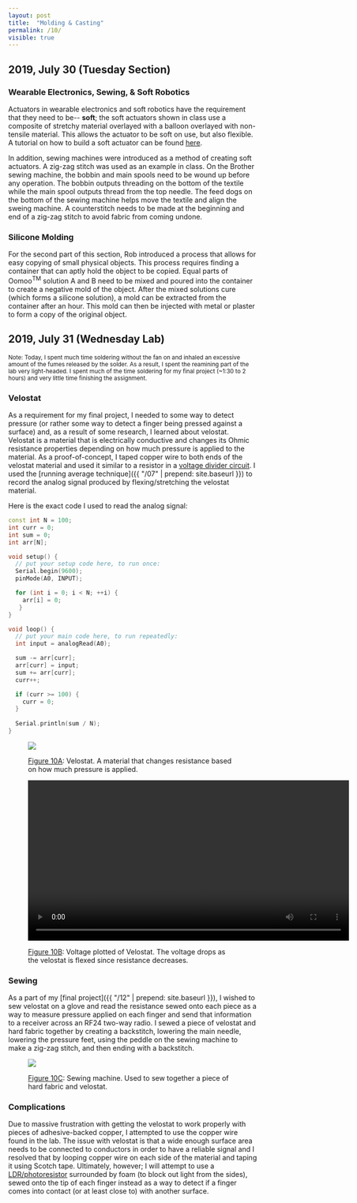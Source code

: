 ```yaml
---
layout: post
title:  "Molding & Casting"
permalink: /10/
visible: true
---
```


## 2019, July 30 (Tuesday Section)

### Wearable Electronics, Sewing, & Soft Robotics
Actuators in wearable electronics and soft robotics have the requirement that they need to be-- **soft**; the soft actuators shown in class use a composite of stretchy material overlayed with a balloon overlayed with non-tensile material. This allows the actuator to be soft on use, but also flexible. A tutorial on how to build a soft actuator can be found [here](https://softroboticstoolkit.com/textile-actuators).

In addition, sewing machines were introduced as a method of creating soft actuators. A zig-zag stitch was used as an example in class. On the Brother sewing machine, the bobbin and main spools need to be wound up before any operation. The bobbin outputs threading on the bottom of the textile while the main spool outputs thread from the top needle. The feed dogs on the bottom of the sewing machine helps move the textile and align the sweing machine. A counterstitch needs to be made at the beginning and end of a zig-zag stitch to avoid fabric from coming undone.

### Silicone Molding
For the second part of this section, Rob introduced a process that allows for easy copying of small physical objects. This process requires finding a container that can aptly hold the object to be copied. Equal parts of Oomoo<sup>TM</sup> solution A and B need to be mixed and poured into the container to create a negative mold of the object. After the mixed solutions cure (which forms a silicone solution), a mold can be extracted from the container after an hour. This mold can then be injected with metal or plaster to form a copy of the original object.

## 2019, July 31 (Wednesday Lab)
<sub>Note: Today, I spent much time soldering without the fan on and inhaled an excessive amount of the fumes released by the solder. As a result, I spent the reamining part of the lab very light-headed. I spent much of the time soldering for my final project (~1:30 to 2 hours) and very little time finishing the assignment.</sub>

### Velostat
As a requirement for my final project, I needed to some way to detect pressure (or rather some way to detect a finger being pressed against a surface) and, as a result of some research, I learned about velostat. Velostat is a material that is electrically conductive and changes its Ohmic resistance properties depending on how much pressure is applied to the material. As a proof-of-concept, I taped copper wire to both ends of the velostat material and used it similar to a resistor in a [voltage divider circuit](https://en.wikipedia.org/wiki/Voltage_divider). I used the [running average technique]({{ "/07" | prepend: site.baseurl }}) to record the analog signal produced by flexing/stretching the velostat material.

Here is the exact code I used to read the analog signal:
```cpp
const int N = 100;
int curr = 0;
int sum = 0;
int arr[N];

void setup() {
  // put your setup code here, to run once:
  Serial.begin(9600);
  pinMode(A0, INPUT);

  for (int i = 0; i < N; ++i) {
    arr[i] = 0;
   }
}

void loop() {
  // put your main code here, to run repeatedly:
  int input = analogRead(A0);

  sum -= arr[curr];
  arr[curr] = input;
  sum += arr[curr];
  curr++;

  if (curr >= 100) {
    curr = 0;
  }
  
  Serial.println(sum / N);
}
```

<figure id="10a">
    <img src="./velostat.jpg">
    <p>
        <a href="#10a">Figure 10A</a>: Velostat. A material that changes resistance based on how much pressure is applied.
    </p>
</figure>

<figure id="10b">
    <video width="650" controls>
		<source src="./velostat_monitor.mp4" type="video/mp4">
	</video>
    <p>
        <a href="#10b">Figure 10B</a>: Voltage plotted of Velostat. The voltage drops as the velostat is flexed since resistance decreases.
    </p>
</figure>

### Sewing
As a part of my [final project]({{ "/12" | prepend: site.baseurl }}), I wished to sew velostat on a glove and read the resistance sewed onto each piece as a way to measure pressure applied on each finger and send that information to a receiver across an RF24 two-way radio. I sewed a piece of velostat and hard fabric together by creating a backstitch, lowering the main needle, lowering the pressure feet, using the peddle on the sewing machine to make a zig-zag stitch, and then ending with a backstitch.

<figure id="10c">
    <img src="./sewing.jpg">
    <p>
        <a href="#10c">Figure 10C</a>: Sewing machine. Used to sew together a piece of hard fabric and velostat.
    </p>
</figure>

### Complications
Due to massive frustration with getting the velostat to work properly with pieces of adhesive-backed copper, I attempted to use the copper wire found in the lab. The issue with velostat is that a wide enough surface area needs to be connected to conductors in order to have a reliable signal and I resolved that by looping copper wire on each side of the material and taping it using Scotch tape. Ultimately, however; I will attempt to use a [LDR/photoresistor](https://en.wikipedia.org/wiki/Photoresistor) surrounded by foam (to block out light from the sides), sewed onto the tip of each finger instead as a way to detect if a finger comes into contact (or at least close to) with another surface.